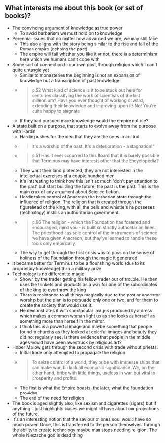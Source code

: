 ## What interests me about this book (or set of books)?

* The convincing argument of knowledge as true power
    * To avoid barbarism we must hold on to knowledge
* Perennial issues that no matter how advanced we are, we may still face
    * This also aligns with the story being similar to the rise and fall of the Roman empire (echoing the past)
    * The empire will fall whether you like it or not, there is a determinism here which we humans can't cope with
* Some sort of connection to our own past, through religion which I can't quite untangle yet
    * Similar to monasteries the beginning is not an expansion of knowledge but a transcription of past knowledge
    * > p.52 What kind of science is it to be stuck out here for centuries classifying the work of scientists of the
      last millennium? Have you ever thought of working onward, extending their knowledge and improving upon it? No!
      You're quite happy to stagnate
    * If they had pursued more knowledge would the empire not die?
* A state built on a purpose, that starts to evolve away from the purpose with Hardin
    * Hardin pushes for the idea that they are the ones in control
    * > It's a worship of the past. It's a deterioration - a stagnation!"
    * > p.51 Has it ever occurred to this Board that it is barely possible that Terminus may have interests other that
      the Encyclopedia?
    * They want their land protected, they are not interested in the intellectual exercises of a couple hundred men
    * It's interesting to think how this isn't so much 'don't pay attention to the past' but start building the future,
      the past is the past. This is the main crux of any argument about Science fiction.
    * Hardin takes control of Anacreon the barbarian state through the influence of religion. The religion that is
      created through the figurehead of the king, with all the bells and whistle's he posseses (technology) instills an
      authoritarian government.
    * > p.96 The religion - which the Foundation has fostered and encouraged, mind you - is built on strictly
      authoritarian lines. The priesthood has sole control of the instruments of science we have given Anacreon, but
      they've learned to handle these tools only empirically.
    * The way to get through the first crisis was to pass on the sense of holiness of the Foundation through the magic
      it generated
* It became better for Terminus to be a flourishing world (due to its proprietary knowledge) than a military prize
* Technology is no different to magic
    * Shown by the trader getting his fellow trader out of trouble. He then uses the trinkets and products as a way
      for one of the subordinates of the king to overthrow the king
    * There is resistance to all things magically due to the past or ancestor worship but the plan is to persuade only
      one or two, and for them to create the society that would use it.
    * He demonstrates it with spectacular images produced by a dress which makes a common woman light up as she looks as
      herself as something more than herself in the mirror.
    * I think this is a powerful image and maybe something that people found in churchs as they looked at colorful
      images and beauty they did not regularly see. Is there evidence that people in the middle ages would have been
      awestruck by religious art?
* Hober Mallow gets through the second crisis with trade without priests.
    * Initial trade only attempted to propagate the religion
    * > To seize control of a world, they bribe with immense ships that can make war, bu lack all economic significance.
      We, on the other hand, bribe with little things, useless in war, but vital to prosperity and profits.
    * The first is what the Empire boasts, the later, what the Foundation provides
    * The end of the need for religion
* The book is aged slightly also, like sexism and cigarettes (cigars) but if anything it just highlights biases we might
  all have about our projections of the future.
* It's an interesting notion that the saviour of ones soul would have so much power. Once, this is transferred to the
  person themselves, through the ability to create technology maybe man stops needing religion. The whole Nietzsche god
  is dead thing

